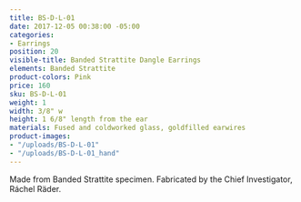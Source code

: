 ```yaml
---
title: BS-D-L-01
date: 2017-12-05 00:38:00 -05:00
categories:
- Earrings
position: 20
visible-title: Banded Strattite Dangle Earrings
elements: Banded Strattite
product-colors: Pink
price: 160
sku: BS-D-L-01
weight: 1
width: 3/8" w
height: 1 6/8" length from the ear
materials: Fused and coldworked glass, goldfilled earwires
product-images:
- "/uploads/BS-D-L-01"
- "/uploads/BS-D-L-01_hand"
---
```


Made from Banded Strattite specimen. Fabricated by the Chief Investigator, Ráchel Räder.